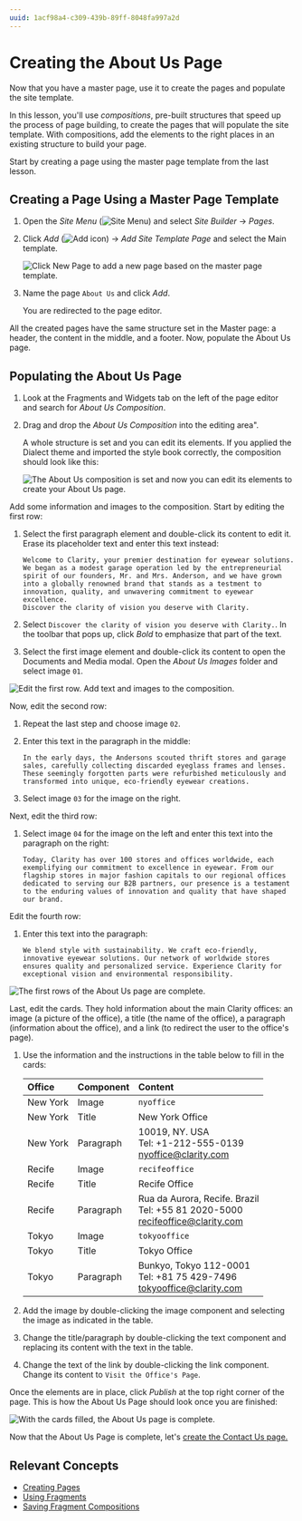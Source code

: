 ```yaml
---
uuid: 1acf98a4-c309-439b-89ff-8048fa997a2d
---
```

# Creating the About Us Page

Now that you have a master page, use it to create the pages and populate the site template.

In this lesson, you'll use *compositions*, pre-built structures that speed up the process of page building, to create the pages that will populate the site template. With compositions, add the elements to the right places in an existing structure to build your page.

Start by creating a page using the master page template from the last lesson.

## Creating a Page Using a Master Page Template

<!-- This first lesson teaching how to deal with compositions is going to take longer, the others are just going to contain general directions instead of more specific ones. -->

1. Open the *Site Menu* (![Site Menu](../../images/icon-product-menu.png)) and select *Site Builder* &rarr; *Pages*.

1. Click *Add* (![Add icon](../../images/icon-add.png)) &rarr; *Add Site Template Page* and select the Main template.

   ![Click New Page to add a new page based on the master page template.](./creating-the-about-us-page/images/01.png)

1. Name the page `About Us` and click *Add*.

   You are redirected to the page editor.

All the created pages have the same structure set in the Master page: a header, the content in the middle, and a footer. Now, populate the About Us page.

## Populating the About Us Page

1. Look at the Fragments and Widgets tab on the left of the page editor and search for *About Us Composition*.

1. Drag and drop the *About Us Composition* into the editing area".

   A whole structure is set and you can edit its elements. If you applied the Dialect theme and imported the style book correctly, the composition should look like this:

   ![The About Us composition is set and now you can edit its elements to create your About Us page.](./creating-the-about-us-page/images/02.png)

Add some information and images to the composition. Start by editing the first row:

1. Select the first paragraph element and double-click its content to edit it. Erase its placeholder text and enter this text instead:

   ```
   Welcome to Clarity, your premier destination for eyewear solutions. We began as a modest garage operation led by the entrepreneurial spirit of our founders, Mr. and Mrs. Anderson, and we have grown into a globally renowned brand that stands as a testment to innovation, quality, and unwavering commitment to eyewear excellence.
   Discover the clarity of vision you deserve with Clarity.
   ```

1. Select `Discover the clarity of vision you deserve with Clarity.`. In the toolbar that pops up, click *Bold* to emphasize that part of the text.

1. Select the first image element and double-click its content to open the Documents and Media modal. Open the *About Us Images* folder and select image `01`.

![Edit the first row. Add text and images to the composition.](./creating-the-about-us-page/images/03.gif)

Now, edit the second row:

1. Repeat the last step and choose image `02`.

1. Enter this text in the paragraph in the middle:

   ```
   In the early days, the Andersons scouted thrift stores and garage sales, carefully collecting discarded eyeglass frames and lenses. These seemingly forgotten parts were refurbished meticulously and transformed into unique, eco-friendly eyewear creations.
   ```

1. Select image `03` for the image on the right.

Next, edit the third row:

1. Select image `04` for the image on the left and enter this text into the paragraph on the right:

   ```
   Today, Clarity has over 100 stores and offices worldwide, each exemplifying our commitment to excellence in eyewear. From our flagship stores in major fashion capitals to our regional offices dedicated to serving our B2B partners, our presence is a testament to the enduring values of innovation and quality that have shaped our brand.
   ```

Edit the fourth row:

1. Enter this text into the paragraph:

   ```
   We blend style with sustainability. We craft eco-friendly, innovative eyewear solutions. Our network of worldwide stores ensures quality and personalized service. Experience Clarity for exceptional vision and environmental responsibility.
   ```

![The first rows of the About Us page are complete.](./creating-the-about-us-page/images/04.png)

Last, edit the cards. They hold information about the main Clarity offices: an image (a picture of the office), a title (the name of the office), a paragraph (information about the office), and a link (to redirect the user to the office's page).

1. Use the information and the instructions in the table below to fill in the cards:

   | Office | Component | Content |
   | :--- | :--- | :--- |
   | New York | Image | `nyoffice` |
   | New York | Title | New York Office |
   | New York | Paragraph | 10019, NY. USA <br> Tel: +1-212-555-0139 <br> nyoffice@clarity.com |
   | Recife | Image | `recifeoffice` |
   | Recife | Title | Recife Office |
   | Recife | Paragraph | Rua da Aurora, Recife. Brazil <br> Tel: +55 81 2020-5000 <br> recifeoffice@clarity.com |
   | Tokyo | Image | `tokyooffice` |
   | Tokyo | Title | Tokyo Office |
   | Tokyo | Paragraph | Bunkyo, Tokyo 112-0001 <br> Tel: +81 75 429-7496 <br> tokyooffice@clarity.com |

1. Add the image by double-clicking the image component and selecting the image as indicated in the table.

1. Change the title/paragraph by double-clicking the text component and replacing its content with the text in the table.

1. Change the text of the link by double-clicking the link component. Change its content to `Visit the Office's Page`.

   <!-- You are not going to create an individual page for each office in this exercise, but if you create one, you can link it here. -->

Once the elements are in place, click *Publish* at the top right corner of the page. This is how the About Us Page should look once you are finished:

![With the cards filled, the About Us page is complete.](./creating-the-about-us-page/images/05.png)

Now that the About Us Page is complete, let's [create the Contact Us page.](./creating-the-contact-us-page.md)

## Relevant Concepts

- [Creating Pages](https://learn.liferay.com/web/guest/w/dxp/site-building/creating-pages/adding-pages)
- [Using Fragments](https://learn.liferay.com/web/guest/w/dxp/site-building/creating-pages/page-fragments-and-widgets/using-fragments)
- [Saving Fragment Compositions](https://learn.liferay.com/web/guest/w/dxp/site-building/creating-pages/page-fragments-and-widgets/using-fragments/saving-fragment-compositions)